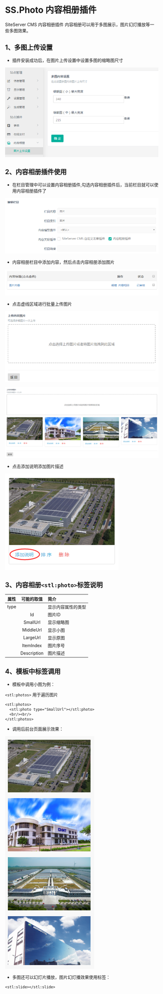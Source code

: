 # SS.Photo 内容相册插件
SiteServer CMS 内容相册插件
内容相册可以用于多图展示，图片幻灯播放等一些多图效果。

## 1、多图上传设置

* 插件安装成功后，在图片上传设置中设置多图的缩略图尺寸

![](./assets/readme/photo.png)

## 2、内容相册插件使用

* 在栏目管理中可以设置内容相册插件,勾选内容相册插件后，当前栏目就可以使用内容相册插件了

![](./assets/readme/photo001.png)

* 内容相册栏目中添加内容，然后点击内容相册添加图片

![](./assets/readme/photo002.png)

* 点击虚线区域进行批量上传图片

![](./assets/readme/photo003.png)

![](./assets/readme/photo004.png)

* 点击添加说明添加图片描述

![](./assets/readme/photo005.png)

## 3、内容相册`<stl:photo>`标签说明


| 属性 | 可能的取值 | 简介 |
| --- | :---: | :--- |
| type |   | 显示内容属性的类型 |
|   | Id | 图片ID |
|   | SmallUrl | 显示缩略图 |
|   | MiddleUrl | 显示小图 |
|   | LargeUrl | 显示原图 |
|   | ItemIndex | 图片序号 |
|   | Description | 图片描述 |

## 4、模板中标签调用

* 模板中调用小图为例：

`<stl:photos>` 用于遍历图片


```
<stl:photos>
  <stl:photo type="SmallUrl"></stl:photo>
  <br/><br/>
</stl:photos>
```

* 调用后前台页面展示效果：

![](./assets/readme/photo006.png)

* 多图还可以幻灯片播放，图片幻灯播效果使用标签：

```
<stl:slide></stl:slide>

```
